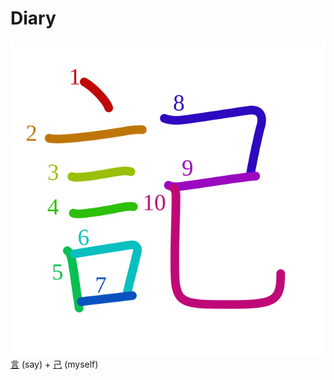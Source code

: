 # Diary
![8a18](../Kanji/kanji-colorize/8a18.svg)
[言](../Kanji/kanji-dict/言.md) (say) + [己](../Kanji/kanji-dict/己.md) (myself) 